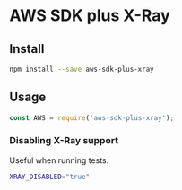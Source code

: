 # AWS SDK plus X-Ray

## Install

```bash
npm install --save aws-sdk-plus-xray
```

## Usage

```js
const AWS = require('aws-sdk-plus-xray');
```

### Disabling X-Ray support

Useful when running tests.

```bash
XRAY_DISABLED="true"
```
